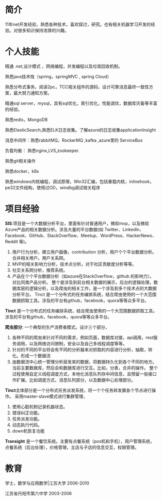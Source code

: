 # 简介
11年net开发经验，熟悉各种技术，喜欢探讨，研究。也有相关机器学习开发的经验。对很多知识保持浓厚的兴趣。

# 个人技能 
精通 .net,设计模式 ，网络编程，并发编程以及垃圾回收机制。

熟悉java技术栈（spring，springMVC , spring Cloud）

熟悉分布式事务，阅读2pc，TCC相关组件的源码，设计可靠消息最终一致性方案，最大努力通知方案。

精通sql server，mysql，具有sql优化，索引优化，性能调优，数据库灾备等丰富的经验。

熟悉redis，MongoDB

熟悉ElasticSearch,熟悉ELK日志收集。了解azure的日志收集applicationInsight

消息中间件：熟悉rabbitMQ，RockerMQ ,kafka ,azure里的 ServiceBus

负载均衡： 熟悉nginx,LVS,zookeeper.

熟悉git相关操作

熟悉docker，k8s

熟悉windows内核编程，调试原理，Win32汇编，包括重载内核，inlinehook，pe32文件结构，使用过OD，windbg调试相关程序

# 项目经验
**SIS**:项目是一个大数据分析平台，里面有针对普通用户，微软mvp，以及微软Azure产品的相关数据分析。涉及大量的平台数据(如 Twitter、LinkedIn、Facebook、GitHub、StackOverflow、Meetup、WordPress、HackerNews、Reddit 等)。
1. 用户行为分析，建立用户画像，contribution 分析，用户个个平台数据分析。合并相关用户。用户关系网。
2. MVP的相关影响力分析，技术点分析。对于社区贡献度分析等等。
3. 社交关系网分析，推荐系统。
4. 产品在个个平台数据分析（如azure在StackOverflow，github 的影响力）。对比同类产品分析。
整个是涉及到前台相关数据的展示，后台的逻辑处理，数据库层的逻辑分析，以及爬虫的相关工作，是一个涉及到多个技术点的大数据分析平台。
Tinct 是一个分布式的任务编排系统，结合爬虫使用的一个大范围数据抓取工具。涉及的平台有github，facebook，quora等等众多平台。

**Tinct** 是一个分布式的任务编排系统，结合爬虫使用的一个大范围数据抓取工具。涉及的平台有github，facebook，quora等等众多平台。

**爬虫部分**: 一个典型的生产消费者模式。设计三个部分，
1.	各种不同的爬虫来针对不同的需求，例如页面，数据库对接，api调用，rest服务调用，以及网络访问限制，安全以及自己多线程调度等等。
2.	针对的不同的平台将会有不同的分析器来对抓取的内容进行分析，抽取，转化。形成一个数据流
3.	由数据流中心统一管理分析层发来的数据，将数据持久化到各个不同的地方。当前主要数据库，然后会和数据库进行交互。比如，分表，合并的操作。
整个过程使用自定义线程调度方式，本地化消息队列存中间信息，且预留一些接口作扩展。比如调度方式，消息队列部分，以及数据中心处理部分。

**Tinct**主体部分是一个分布式任务派发系统，将一个个任务转发置各个节点进行操作。
采用master-slave模式进行集群管理，
1. 使用心脏机制记录机器状态。
2. 错误纠正功能。
3. 任务派发功能。
4. 动态执行代码。
5. down机恢复功能


**Transight** 是一个餐饮系统。主要有点餐系统（pos机和手机），用户管理系统，点餐系统（后台处理），价格管理，主店与子店的信息交互，权限管理。

# 教育

学士，数学与应用数学|江苏大学 2006-2010

江苏省丹阳市第六中学 2003-2006


